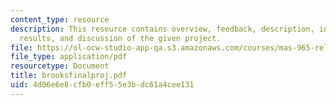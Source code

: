 ```yaml
---
content_type: resource
description: This resource contains overview, feedback, description, interaction,
  results, and discussion of the given project.
file: https://ol-ocw-studio-app-qa.s3.amazonaws.com/courses/mas-965-relational-machines-spring-2005/4d06e6e8cfb0eff55e3bdc61a4cee131_brooksfinalproj.pdf
file_type: application/pdf
resourcetype: Document
title: brooksfinalproj.pdf
uid: 4d06e6e8-cfb0-eff5-5e3b-dc61a4cee131
---
```


